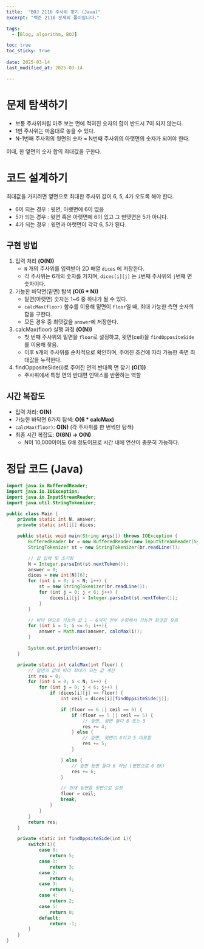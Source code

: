 ```yaml
---
title:  "BOJ 2116 주사위 쌓기 (Java)"
excerpt: "백준 2116 문제의 풀이입니다."

tags:
  - [Blog, algorithm, BOJ]

toc: true
toc_sticky: true
 
date: 2025-03-14
last_modified_at: 2025-03-14

---
```


# 문제 탐색하기

- 보통 주사위처럼 마주 보는 면에 적혀진 숫자의 합이 반드시 7이 되지 않는다.
- 1번 주사위는 마음대로 놓을 수 있다.
- N-1번째 주사위의 윗면의 숫자 = N번째 주사위의 아랫면의 숫자가 되어야 한다.

이때, 한 옆면의 숫자 합의 최대값을 구한다.

# 코드 설계하기

최대값을 가지려면 옆면으로 최대한 주사위 값이 6, 5, 4가 오도록 해야 한다.

- 6이 되는 경우 : 윗면, 아랫면에 6이 없음
- 5가 되는 경우 : 윗면 혹은 아랫면에 6이 있고 그 반댓면은 5가 아니다.
- 4가 되는 경우 : 윗면과 아랫면이 각각 6, 5가 된다.

## 구현 방법

1. 입력 처리 **(O(N))**
	- `N` 개의 주사위를 입력받아 2D 배열 `dices` 에 저장한다.
	- 각 주사위는 6개의 숫자를 가지며, `dices[i][j]` 는 `i`번째 주사위의 `j`번째 면 숫자이다.
2. 가능한 바닥면(밑면) 탐색 **(O(6 * N))**
	- 밑면(아랫면) 숫자는 1~6 중 하나가 될 수 있다.
	- `calcMax(floor)` 함수를 이용해 밑면이 `floor`일 때, 최대 가능한 측면 숫자의 합을 구한다.
	- 모든 경우 중 최댓값을 `answer`에 저장한다.
3. calcMax(floor) 실행 과정 **(O(N))**
	- 첫 번째 주사위의 밑면을 `floor`로 설정하고, 윗면(ceil)을 `findOppositeSide`를 이용해 찾음.
	- 이후 `N`개의 주사위를 순차적으로 확인하며, 주어진 조건에 따라 가능한 측면 최대값을 누적한다.
4. findOppositeSide(i)로 주어진 면의 반대쪽 면 찾기 **(O(1))**
	- 주사위에서 특정 면의 반대편 인덱스를 반환하는 역할

## 시간 복잡도

- 입력 처리: **O(N)**
- 가능한 바닥면 6가지 탐색: **O(6 * calcMax)**
- `calcMax(floor)`: **O(N)**  (각 주사위를 한 번씩만 탐색)
- 최종 시간 복잡도: **O(6N) → O(N)**  
	- N이 10,000이어도 6배 정도이므로 시간 내에 연산이 충분히 가능하다.

# 정답 코드 (Java)

```java
import java.io.BufferedReader;
import java.io.IOException;
import java.io.InputStreamReader;
import java.util.StringTokenizer;

public class Main {
    private static int N, answer;
    private static int[][] dices;

    public static void main(String args[]) throws IOException {
        BufferedReader br = new BufferedReader(new InputStreamReader(System.in));
        StringTokenizer st = new StringTokenizer(br.readLine());

        // 값 입력 및 초기화
        N = Integer.parseInt(st.nextToken());
        answer = 0;
        dices = new int[N][6];
        for (int i = 0; i < N; i++) {
            st = new StringTokenizer(br.readLine());
            for (int j = 0; j < 6; j++) {
                dices[i][j] = Integer.parseInt(st.nextToken());
            }
        }

        // 바닥 면으로 가능한 값 1 ~ 6까지 전부 순회해서 가능한 최댓값 찾음
        for (int i = 1; i <= 6; i++){
            answer = Math.max(answer, calcMax(i));
        }

        System.out.println(answer);
    }

    private static int calcMax(int floor) {
        // 밑면의 값에 따라 최대가 되는 값 계산
        int res = 0;
        for (int i = 0; i < N; i++) {
            for (int j = 0; j < 6; j++) {
                if (dices[i][j] == floor) {
                    int ceil = dices[i][findOppsiteSide(j)];

                    if (floor == 6 || ceil == 6) {
                        if (floor == 5 || ceil == 5) {
                            // 밑면, 윗면 둘다 6 또는 5
                            res += 4;
                        } else {
                            // 밑면, 윗면이 6이고 5 미포함
                            res += 5;
                        }

                    } else {
                        // 밑면 윗면 둘다 6 아님 (옆면으로 6 OK)
                        res += 6;
                    }

                    // 현재 밑면을 윗면으로 설정
                    floor = ceil;
                    break;
                }
            }
        }
        return res;
    }

    private static int findOppsiteSide(int i){
        switch(i){
            case 0:
                return 5;
            case 1:
                return 3;
            case 2:
                return 4;
            case 3:
                return 1;
            case 4:
                return 2;
            case 5:
                return 0;
            default:
                return -1;
        }
    }
}
```

